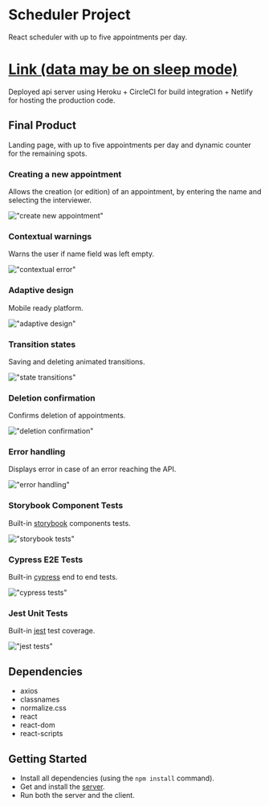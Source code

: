 # Scheduler Project

React scheduler with up to five appointments per day. 
# [Link (data may be on sleep mode)](https://xenodochial-aryabhata-b2ea58.netlify.com/)

Deployed api server using Heroku + CircleCI for build integration + Netlify for hosting the production code.

## Final Product

Landing page, with up to five appointments per day and dynamic counter for the remaining spots.

### Creating a new appointment

Allows the creation (or edition) of an appointment, by entering the name and selecting the interviewer.

!["create new appointment"](https://github.com/james-truong/scheduler/blob/production/docs/demo.gif)

### Contextual warnings

Warns the user if name field was left empty.

!["contextual error"](https://github.com/SebDufresne/scheduler/blob/master/docs/contextual-errors.png)

### Adaptive design

Mobile ready platform.

!["adaptive design"](https://github.com/SebDufresne/scheduler/blob/master/docs/adaptive-design.png)

### Transition states

Saving and deleting animated transitions.

!["state transitions"](https://github.com/SebDufresne/scheduler/blob/master/docs/transition-states.png)

### Deletion confirmation

Confirms deletion of appointments.

!["deletion confirmation"](https://github.com/SebDufresne/scheduler/blob/master/docs/deletion-confirmation.png)

### Error handling

Displays error in case of an error reaching the API.

!["error handling"](https://github.com/SebDufresne/scheduler/blob/master/docs/error-handling.png)

### Storybook Component Tests

Built-in [storybook](https://storybook.js.org/) components tests.

!["storybook tests"](https://github.com/SebDufresne/scheduler/blob/master/docs/mockup-storybook.png)

### Cypress E2E Tests

Built-in [cypress](https://www.cypress.io/) end to end tests.

!["cypress tests"](https://github.com/SebDufresne/scheduler/blob/master/docs/tests-cypress.png)

### Jest Unit Tests

Built-in [jest](https://jestjs.io/) test coverage.

!["jest tests"](https://github.com/SebDufresne/scheduler/blob/master/docs/tests-jest.png)

## Dependencies

- axios
- classnames
- normalize.css
- react
- react-dom
- react-scripts

## Getting Started

- Install all dependencies (using the `npm install` command).
- Get and install the [server](https://github.com/lighthouse-labs/scheduler-api).
- Run both the server and the client.